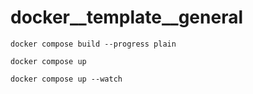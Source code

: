 # docker__template__general

```
docker compose build --progress plain
```

```
docker compose up
```

```
docker compose up --watch
```
